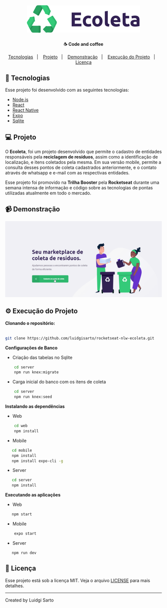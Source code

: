 


<h1 align="center">
    <img alt="Ecoleta" src="./web/src/assets/logo.svg">
</h1>

<h4 align="center">
  ☕ Code and coffee
</h4>
<p align="center">
  <a href="#loudspeaker-tecnologias">Tecnologias</a>&nbsp;&nbsp;&nbsp;|&nbsp;&nbsp;&nbsp;
  <a href="#computer-projeto">Projeto</a>&nbsp;&nbsp;&nbsp;|&nbsp;&nbsp;&nbsp;
  <a href="#video_camera-demonstração">Demonstração</a>&nbsp;&nbsp;&nbsp;|&nbsp;&nbsp;&nbsp;
  <a href="#gear-execução-do-projeto">Execução do Projeto</a>&nbsp;&nbsp;&nbsp;|&nbsp;&nbsp;&nbsp;
  <a href="#memo-licença">Licença</a>
</p>



## :loudspeaker: Tecnologias

Esse projeto foi desenvolvido com as seguintes tecnologias:

- [Node.js](https://nodejs.org/en/)
- [React](https://reactjs.org)
- [React Native](https://facebook.github.io/react-native/)
- [Expo](https://expo.io/)
- [Sqlite](https://www.sqlite.org/)

## 💻 Projeto

O **Ecoleta**, foi um projeto desenvolvido que permite o cadastro de entidades responsáveis pela **reciclagem de resíduos**, assim como a identificação de localização, e itens coletados pela mesma. Em sua versão mobile, permite a consulta desses pontos de coleta cadastrados anteriormente, e o contato através de whatsapp e e-mail com as respectivas entidades. 

Esse projeto foi promovido na **Trilha Booster** pela **Rocketseat** durante uma semana intensa de informação e código  sobre as tecnologias de pontas utilizadas atualmente em todo o mercado.

## :video_camera: Demonstração
![](./ecoleta.gif)


## :gear: Execução do Projeto
**Clonando o repositório:**

```bash 

git clone https://github.com/luidgisarto/rocketseat-nlw-ecoleta.git

```

**Configurações de Banco**
- Criação das tabelas no Sqlite
 ```bash 
	 cd server
	 npm run knex:migrate
```
- Carga inicial do banco com os itens de coleta
 ```bash 
	 cd server
	 npm run knex:seed
```


**Instalando as dependências**

 - Web
 ```bash 
	 cd web
	 npm install
```
 - Mobile
  ```bash 
	 cd mobile
	 npm install
	 npm install expo-cli -g
```
 - Server
  ```bash 
	 cd server
	 npm install
```

**Executando as aplicações**
 - Web
 ``` bash
	npm start
```
 - Mobile
 ``` bash
	 expo start
```
 - Server
 ``` bash
	npm run dev
```



## :memo: Licença

Esse projeto está sob a licença MIT. Veja o arquivo [LICENSE](LICENSE.md) para mais detalhes.

---

Created by Luidgi Sarto
